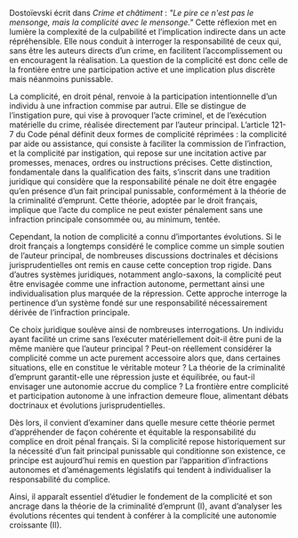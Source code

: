 Dostoïevski écrit dans _Crime et châtiment_ : _"Le pire ce n'est pas le mensonge, mais la complicité avec le mensonge."_ Cette réflexion met en lumière la complexité de la culpabilité et l’implication indirecte dans un acte répréhensible. Elle nous conduit à interroger la responsabilité de ceux qui, sans être les auteurs directs d’un crime, en facilitent l’accomplissement ou en encouragent la réalisation. La question de la complicité est donc celle de la frontière entre une participation active et une implication plus discrète mais néanmoins punissable.

La complicité, en droit pénal, renvoie à la participation intentionnelle d’un individu à une infraction commise par autrui. Elle se distingue de l’instigation pure, qui vise à provoquer l’acte criminel, et de l’exécution matérielle du crime, réalisée directement par l’auteur principal. L’article 121-7 du Code pénal définit deux formes de complicité réprimées : la complicité par aide ou assistance, qui consiste à faciliter la commission de l’infraction, et la complicité par instigation, qui repose sur une incitation active par promesses, menaces, ordres ou instructions précises. Cette distinction, fondamentale dans la qualification des faits, s’inscrit dans une tradition juridique qui considère que la responsabilité pénale ne doit être engagée qu’en présence d’un fait principal punissable, conformément à la théorie de la criminalité d’emprunt. Cette théorie, adoptée par le droit français, implique que l’acte du complice ne peut exister pénalement sans une infraction principale consommée ou, au minimum, tentée.

Cependant, la notion de complicité a connu d’importantes évolutions. Si le droit français a longtemps considéré le complice comme un simple soutien de l’auteur principal, de nombreuses discussions doctrinales et décisions jurisprudentielles ont remis en cause cette conception trop rigide. Dans d’autres systèmes juridiques, notamment anglo-saxons, la complicité peut être envisagée comme une infraction autonome, permettant ainsi une individualisation plus marquée de la répression. Cette approche interroge la pertinence d’un système fondé sur une responsabilité nécessairement dérivée de l’infraction principale.

Ce choix juridique soulève ainsi de nombreuses interrogations. Un individu ayant facilité un crime sans l’exécuter matériellement doit-il être puni de la même manière que l’auteur principal ? Peut-on réellement considérer la complicité comme un acte purement accessoire alors que, dans certaines situations, elle en constitue le véritable moteur ? La théorie de la criminalité d’emprunt garantit-elle une répression juste et équilibrée, ou faut-il envisager une autonomie accrue du complice ? La frontière entre complicité et participation autonome à une infraction demeure floue, alimentant débats doctrinaux et évolutions jurisprudentielles.

Dès lors, il convient d’examiner dans quelle mesure cette théorie permet d’appréhender de façon cohérente et équitable la responsabilité du complice en droit pénal français. Si la complicité repose historiquement sur la nécessité d’un fait principal punissable qui conditionne son existence, ce principe est aujourd’hui remis en question par l’apparition d’infractions autonomes et d’aménagements législatifs qui tendent à individualiser la responsabilité du complice. 

Ainsi, il apparaît essentiel d’étudier le fondement de la complicité et son ancrage dans la théorie de la criminalité d’emprunt (I), avant d’analyser les évolutions récentes qui tendent à conférer à la complicité une autonomie croissante (II).